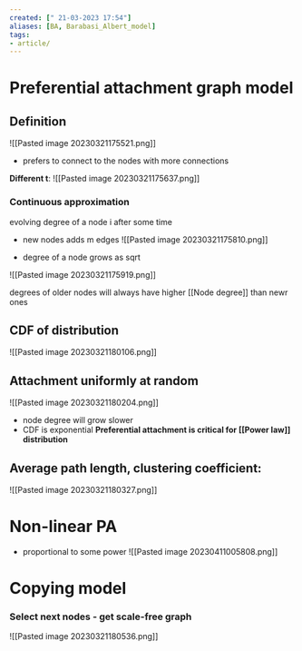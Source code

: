 ```yaml
---
created: [" 21-03-2023 17:54"]
aliases: [BA, Barabasi_Albert_model]
tags:
- article/
---
```


# Preferential attachment graph model

## Definition

![[Pasted image 20230321175521.png]]
- prefers to connect to the nodes with more connections

**Different t**:
![[Pasted image 20230321175637.png]]

### Continuous approximation
evolving degree of a node i after some time

- new nodes adds m edges
![[Pasted image 20230321175810.png]]

- degree of a node grows as sqrt

![[Pasted image 20230321175919.png]]

degrees of older nodes will always have higher [[Node degree]] than newr ones

## CDF of distribution
![[Pasted image 20230321180106.png]]


## Attachment uniformly at random
![[Pasted image 20230321180204.png]]

- node degree will grow slower
- CDF is exponential
**Preferential attachment is critical for [[Power law]] distribution**


## Average path length, clustering coefficient:
![[Pasted image 20230321180327.png]]


# Non-linear PA

- proportional to some power
![[Pasted image 20230411005808.png]]


# Copying model

### Select next nodes - get scale-free graph
![[Pasted image 20230321180536.png]]

